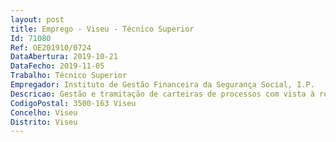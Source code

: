```yaml
--- 
layout: post
title: Emprego - Viseu - Técnico Superior
Id: 71080
Ref: OE201910/0724
DataAbertura: 2019-10-21
DataFecho: 2019-11-05
Trabalho: Técnico Superior
Empregador: Instituto de Gestão Financeira da Segurança Social, I.P.
Descricao: Gestão e tramitação de carteiras de processos com vista à recuperação de dívidaà Segurança Social Gestão do processo de penhora e venda de bens em execução fiscal Atendimento ao público e negociação com os contribuintes Negociação e acompanhamento de processos de revitalização empresarial.
CodigoPostal: 3500-163 Viseu
Concelho: Viseu
Distrito: Viseu
--- 
```

